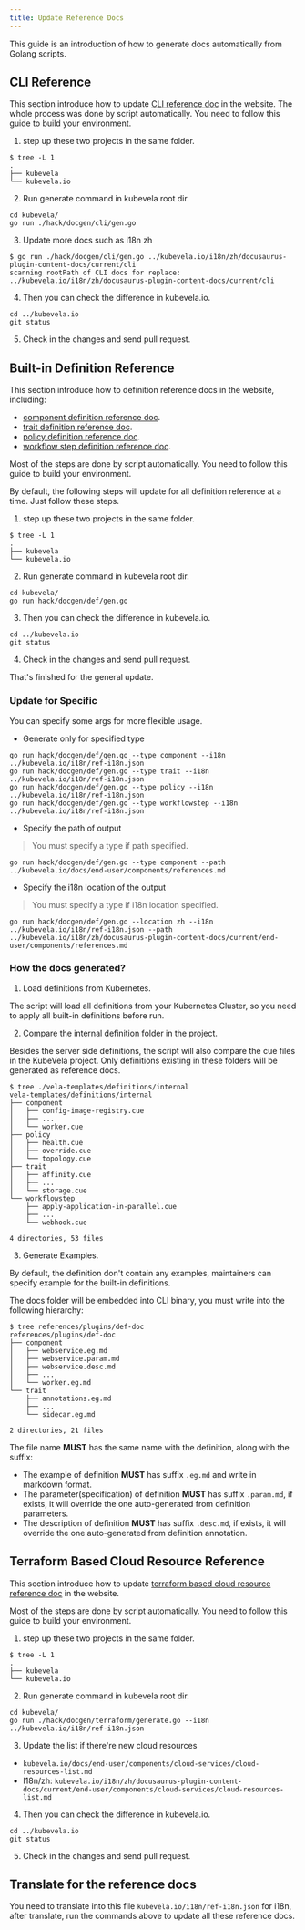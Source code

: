 ```yaml
---
title: Update Reference Docs
---
```


This guide is an introduction of how to generate docs automatically from Golang scripts.

## CLI Reference

This section introduce how to update [CLI reference doc](../cli/vela) in the website.
The whole process was done by script automatically. You need to follow this guide to build your environment.

1. step up these two projects in the same folder.

```shell
$ tree -L 1
.
├── kubevela
└── kubevela.io
```

2. Run generate command in kubevela root dir.

```shell
cd kubevela/
go run ./hack/docgen/cli/gen.go
```

3. Update more docs such as i18n zh

```shell
$ go run ./hack/docgen/cli/gen.go ../kubevela.io/i18n/zh/docusaurus-plugin-content-docs/current/cli
scanning rootPath of CLI docs for replace:  ../kubevela.io/i18n/zh/docusaurus-plugin-content-docs/current/cli
```

4. Then you can check the difference in kubevela.io.

```shell
cd ../kubevela.io
git status
```

5. Check in the changes and send pull request.

## Built-in Definition Reference

This section introduce how to definition reference docs in the website, including:

- [component definition reference doc](../end-user/components/references).
- [trait definition reference doc](../end-user/traits/references).
- [policy definition reference doc](../end-user/policies/references).
- [workflow step definition reference doc](../end-user/workflow/built-in-workflow-defs).

Most of the steps are done by script automatically. You need to follow this guide to build your environment.

By default, the following steps will update for all definition reference at a time.
Just follow these steps.

1. step up these two projects in the same folder.

```shell
$ tree -L 1
.
├── kubevela
└── kubevela.io
```

2. Run generate command in kubevela root dir.

```shell
cd kubevela/
go run hack/docgen/def/gen.go
```

3. Then you can check the difference in kubevela.io.

```shell
cd ../kubevela.io
git status
```

4. Check in the changes and send pull request.

That's finished for the general update.

### Update for Specific 

You can specify some args for more flexible usage.

* Generate only for specified type

```shell
go run hack/docgen/def/gen.go --type component --i18n ../kubevela.io/i18n/ref-i18n.json
go run hack/docgen/def/gen.go --type trait --i18n ../kubevela.io/i18n/ref-i18n.json
go run hack/docgen/def/gen.go --type policy --i18n ../kubevela.io/i18n/ref-i18n.json
go run hack/docgen/def/gen.go --type workflowstep --i18n ../kubevela.io/i18n/ref-i18n.json
```

* Specify the path of output

> You must specify a type if path specified.

```shell
go run hack/docgen/def/gen.go --type component --path ../kubevela.io/docs/end-user/components/references.md
```

* Specify the i18n location of the output

> You must specify a type if i18n location specified.

```shell
go run hack/docgen/def/gen.go --location zh --i18n ../kubevela.io/i18n/ref-i18n.json --path ../kubevela.io/i18n/zh/docusaurus-plugin-content-docs/current/end-user/components/references.md
```

### How the docs generated?

1. Load definitions from Kubernetes.

The script will load all definitions from your Kubernetes Cluster, so you need to apply all built-in definitions before run.

2. Compare the internal definition folder in the project.

Besides the server side definitions, the script will also compare the cue files in the KubeVela project. Only definitions existing in these folders will be generated as reference docs.

```console
$ tree ./vela-templates/definitions/internal
vela-templates/definitions/internal
├── component
│   ├── config-image-registry.cue
│   ├── ...
│   └── worker.cue
├── policy
│   ├── health.cue
│   ├── override.cue
│   └── topology.cue
├── trait
│   ├── affinity.cue
│   ├── ...
│   └── storage.cue
└── workflowstep
    ├── apply-application-in-parallel.cue
    ├── ...
    └── webhook.cue

4 directories, 53 files
```

3. Generate Examples.

By default, the definition don't contain any examples, maintainers can specify example for the built-in definitions.

The docs folder will be embedded into CLI binary, you must write into the following hierarchy:

```console
$ tree references/plugins/def-doc
references/plugins/def-doc
├── component
│   ├── webservice.eg.md
│   ├── webservice.param.md
│   ├── webservice.desc.md
│   ├── ...
│   └── worker.eg.md
└── trait
    ├── annotations.eg.md
    ├── ...
    └── sidecar.eg.md

2 directories, 21 files
```

The file name **MUST** has the same name with the definition, along with the suffix:

* The example of definition **MUST** has suffix `.eg.md` and write in markdown format.
* The parameter(specification) of definition **MUST** has suffix `.param.md`, if exists, it will override the one auto-generated from definition parameters.
* The description of definition **MUST** has suffix `.desc.md`, if exists, it will override the one auto-generated from definition annotation.


## Terraform Based Cloud Resource Reference

This section introduce how to update [terraform based cloud resource reference doc](../end-user/components/cloud-services/cloud-resources-list) in the website.

Most of the steps are done by script automatically. You need to follow this guide to build your environment.

1. step up these two projects in the same folder.

```shell
$ tree -L 1
.
├── kubevela
└── kubevela.io
```

2. Run generate command in kubevela root dir.

```shell
cd kubevela/
go run ./hack/docgen/terraform/generate.go --i18n ../kubevela.io/i18n/ref-i18n.json
```

3. Update the list if there're new cloud resources
  - `kubevela.io/docs/end-user/components/cloud-services/cloud-resources-list.md`
  - I18n/zh: `kubevela.io/i18n/zh/docusaurus-plugin-content-docs/current/end-user/components/cloud-services/cloud-resources-list.md`

4. Then you can check the difference in kubevela.io.

```shell
cd ../kubevela.io
git status
```

5. Check in the changes and send pull request.

## Translate for the reference docs

You need to translate into this file `kubevela.io/i18n/ref-i18n.json` for i18n, after translate, run the commands above to update all these reference docs.